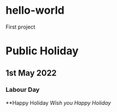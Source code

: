 # hello-world
First project
# Public Holiday 
## 1st May 2022  
### Labour Day
**Happy Holiday 
*Wish you Happy Holiday*
